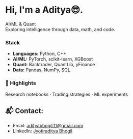  # Hi, I'm a Aditya😎.

AI/ML & Quant  
Exploring intelligence through data, math, and code.

### Stack
- **Languages:** Python, C++  
- **AI/ML:** PyTorch, scikit-learn, XGBoost  
- **Quant:** Backtrader, QuantLib, yFinance  
- **Data:** Pandas, NumPy, SQL

### 📌 Highlights
Research notebooks · Trading strategies · ML experiments


## 📬 Contact:
- Email: [adityabhogil.11@gmail.com](mailto:adityabhogil.11@gmail.com)
- LinkedIn: [Jyotiraditya Bhogil](https://www.linkedin.com/in/jyotiraditya-bhogil)

 
